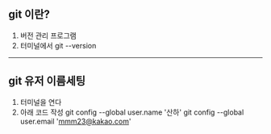## git 이란?

1. 버전 관리 프로그램
2. 터미널에서 git --version

---

## git 유저 이름세팅

1. 터미널을 연다
2. 아래 코드 작성
git config --global user.name '산하'
git config --global user.email 'mmm23@kakao.com'
